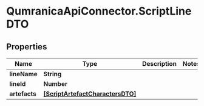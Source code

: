 # QumranicaApiConnector.ScriptLineDTO

## Properties

Name | Type | Description | Notes
------------ | ------------- | ------------- | -------------
**lineName** | **String** |  | 
**lineId** | **Number** |  | 
**artefacts** | [**[ScriptArtefactCharactersDTO]**](ScriptArtefactCharactersDTO.md) |  | 



